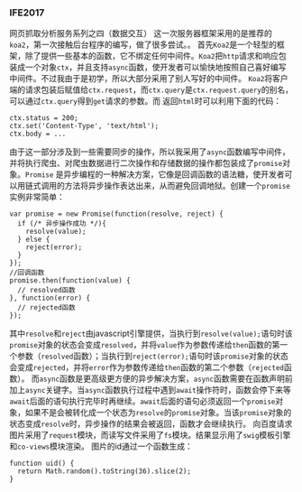 ### IFE2017
网页抓取分析服务系列之四（数据交互）
这一次服务器框架采用的是推荐的`koa2`，第一次接触后台程序的编写，做了很多尝试。。
首先`Koa2`是一个轻型的框架，除了提供一些基本的函数，它不绑定任何中间件。`Koa2`把`http`请求和响应包装成一个对象`ctx`，并且支持`async`函数，使开发者可以愉快地按照自己喜好编写中间件。不过我由于是初学，所以大部分采用了别人写好的中间件。
`Koa2`将客户端的请求包装后赋值给`ctx.request`，而`ctx.query`是`ctx.request.query`的别名，可以通过`ctx.query`得到`get`请求的参数。而  返回`html`时可以利用下面的代码：
```
ctx.status = 200;
ctx.set('Content-Type', 'text/html');
ctx.body = ...
```
由于这一部分涉及到一些需要同步的操作，所以我采用了`async`函数编写中间件，并将执行爬虫、对爬虫数据进行二次操作和存储数据的操作都包装成了`promise`对象。`Promise` 是异步编程的一种解决方案，它像是回调函数的语法糖，使开发者可以用链式调用的方法将异步操作表达出来，从而避免回调地狱。创建一个`promise`实例非常简单：
```
var promise = new Promise(function(resolve, reject) {
  if (/* 异步操作成功 */){
    resolve(value);
  } else {
    reject(error);
  }
});
//回调函数
promise.then(function(value) {
  // resolved函数
}, function(error) {
  // rejected函数
});
```
其中`resolve`和`reject`由javascript引擎提供，当执行到`resolve(value);`语句时该`promise`对象的状态会变成`resolved`，并将`value`作为参数传递给`then`函数的第一个参数（`resolved`函数）；当执行到`reject(error);`语句时该`promise`对象的状态会变成`rejected`，并将`error`作为参数传递给`then`函数的第二个参数（`rejected`函数）。
而`async`函数是更高级更方便的异步解决方案，`async`函数需要在函数声明前加上`async`关键字。当`async`函数执行过程中遇到`await`操作符时，函数会停下来等`await`后面的语句执行完毕时再继续。`await`后面的语句必须返回一个`promise`对象，如果不是会被转化成一个状态为`resolve`的`promise`对象。当该`promise`对象的状态变成`resolve`时，异步操作的结果会被返回，函数才会继续执行。
向百度请求图片采用了`request`模块，而读写文件采用了`fs`模块。结果显示用了`swig`模板引擎和`co-views`模块渲染。
图片的id通过一个函数生成：
```
function uid() {
  return Math.random().toString(36).slice(2);
}
```